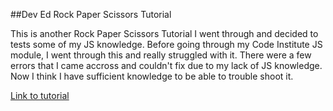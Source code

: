 ##Dev Ed Rock Paper Scissors Tutorial

This is another Rock Paper Scissors Tutorial I went through and decided to tests some of my JS knowledge. Before going through my Code Institute JS module, I went through this and really struggled with it. There were a few errors that I came accross and couldn't fix due to my lack of JS knowledge. Now I think I have sufficient knowledge to be able to trouble shoot it.

[Link to tutorial](https://www.youtube.com/watch?v=qWPtKtYEsN4&list=PLDyQo7g0_nsX8_gZAB8KD1lL4j4halQBJ&index=10)